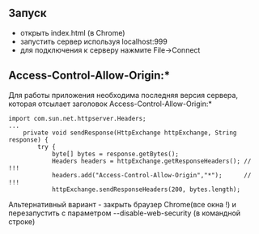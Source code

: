 ## Запуск

* открыть index.html (в Chrome)
* запустить сервер используя localhost:999
* для подключения к серверу нажмите File->Connect

## Access-Control-Allow-Origin:*

Для работы приложения необходима последняя версия сервера, которая отсылает заголовок Access-Control-Allow-Origin:*

```
import com.sun.net.httpserver.Headers;
...
    private void sendResponse(HttpExchange httpExchange, String response) {
        try {
            byte[] bytes = response.getBytes();
            Headers headers = httpExchange.getResponseHeaders(); // !!!
            headers.add("Access-Control-Allow-Origin","*");      // !!!
            httpExchange.sendResponseHeaders(200, bytes.length);
```

Альтернативный вариант - закрыть браузер Chrome(все окна !)  и перезапустить с параметром --disable-web-security (в командной строке)
